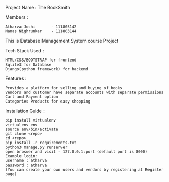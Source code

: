 Project Name : The BookSmith

Members :
    
    Atharva Joshi 		- 111803142
	Manas Nighrunkar 	- 111803144
	
This is Database Management System course Project

Tech Stack Used :

    HTML/CSS/BOOTSTRAP for frontend
    Sqlite3 for Database
    Django(python framework) for backend

Features :

    Provides a platform for selling and buying of books  
    Vendors and customer have separate accounts with separate permissions    
    Cart and Payment option    
    Categories Products for easy shopping



Installation Guide :

	pip install virtualenv
	virtualenv env
	source env/bin/activate
	git clone <repo>
	cd <repo>
	pip install -r requirements.txt
	python3 manage.py runserver
	open broswer and visit - 127.0.0.1:port (default port is 8000)
	Example login:
	username : atharva
	password : atharva
	(You can create your own users and vendors by registering at Register page)
